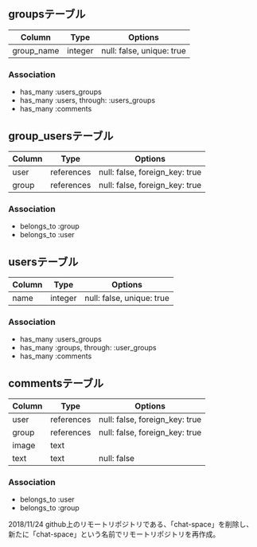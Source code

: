 ## groupsテーブル

|Column|Type|Options|
|------|----|-------|
|group_name|integer|null: false, unique: true|

### Association
- has_many :users_groups
- has_many :users, through: :users_groups
- has_many :comments


## group_usersテーブル
|Column|Type|Options|
|------|----|-------|
|user|references|null: false, foreign_key: true|
|group|references|null: false, foreign_key: true|

### Association
- belongs_to :group
- belongs_to :user


## usersテーブル

|Column|Type|Options|
|------|----|-------|
|name|integer|null: false, unique: true|

### Association
- has_many :users_groups
- has_many :groups, through: :user_groups
- has_many :comments


## commentsテーブル

|Column|Type|Options|
|------|----|-------|
|user|references|null: false, foreign_key: true|
|group|references|null: false, foreign_key: true|
|image|text||
|text|text|null: false|

### Association
- belongs_to :user
- belongs_to :group


2018/11/24
github上のリモートリポジトリである、「chat-space」を削除し、新たに「chat-space」という名前でリモートリポジトリを再作成。
